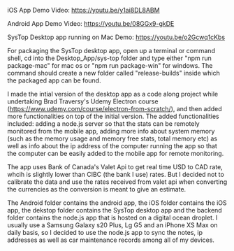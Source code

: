 
iOS App Demo Video: https://youtu.be/y1ai8DL8ABM

Android App Demo Video: https://youtu.be/08GGx9-gkDE

SysTop Desktop app running on Mac Demo: https://youtu.be/o2Gcwq1cKbs

For packaging the SysTop desktop app, open up a terminal or command shell, cd into the Desktop_App/sys-top folder and type either "npm run package-mac" for mac os or "npm run package-win" for windows. The command should create a new folder called "release-builds" inside which the packaged app can be found.


I made the intial version of the desktop app as a code along project while undertaking Brad Traversy's Udemy Electron course (https://www.udemy.com/course/electron-from-scratch/), and then added more functionalities on top of the initial version. The added functionalities included: adding a node.js server so that the stats can be remotely monitored from the mobile app, adding more info about system memory (such as the memory usage and memory free stats, total memory etc) as well as info about the ip address of the computer running the app so that the computer can be easily added to the mobile app for remote monitoring.


The app uses Bank of Canada's Valet Api to get real time USD to CAD rate, whcih is slightly lower than CIBC (the bank I use) rates. But I decided not to calibrate the data and use the rates received from valet api when converting the currencies as the conversion is meant to give an estimate.


The Android folder contains the android app, the iOS folder contains the iOS app, the dekstop folder contains the SysTop desktop app  and the backend folder contains the node.js app that is hosted on a digital ocean droplet. I usually use a Samsung Galaxy s20 Plus, Lg G5 and an iPhone XS Max on daily basis, so I decided to use the node.js app to sync the notes, ip addresses as well as car maintenance records among all of my devices.
